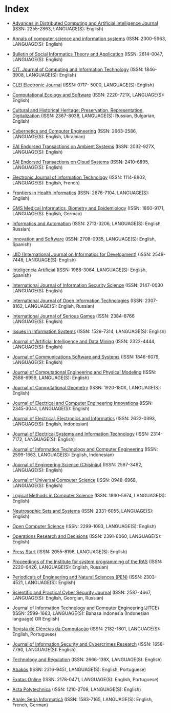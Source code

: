 # Index

* [Advances in Distributed Computing and Artificial Intelligence Journal](https://revistas.usal.es/index.php/2255-2863/index) (ISSN: 2255-2863, LANGUAGE(S): English)
* [Annals of computer science and information systems](https://annals-csis.org/) (ISSN: 2300-5963, LANGUAGE(S): English)

* [Bulletin of Social Informatics Theory and Application](https://pubs.ascee.org/index.php/businta/index) (ISSN: 2614-0047, LANGUAGE(S): English)

* [CIT. Journal of Computing and Information Technology](http://cit.fer.hr/index.php/CIT/index) (ISSN: 1846-3908, LANGUAGE(S): English)

* [CLEI Electronic Journal](http://www.clei.org/cleiej/index.php/cleiej) (ISSN: 0717- 5000, LANGUAGE(S): English)

* [Computational Ecology and Software](http://www.iaees.org/publications/journals/ces/online-version.asp) (ISSN: 2220-721X, LANGUAGE(S): English)
* [Cultural and Historical Heritage: Preservation, Representation, Digitalization
](http://www.math.bas.bg/vt/kin/index.php) (ISSN: 2367-8038, LANGUAGE(S): Russian, Bulgarian, English) 

* [Cybernetics and Computer Engineering](http://kvt-journal.org.ua/) (ISSN: 2663-2586, LANGUAGE(S): English, Ukrainian)

* [EAI Endorsed Transactions on Ambient Systems](https://eudl.eu/journal/amsys) (ISSN: 2032-927X, LANGUAGE(S): English)
* [EAI Endorsed Transactions on Cloud Systems](https://eudl.eu/journal/cs) (ISSN: 2410-6895, LANGUAGE(S): English)
* [Electronic Journal of Information Technology](http://www.revue-eti.net/index.php/eti) (ISSN: 1114-8802, LANGUAGE(S): English, French)

* [Frontiers in Health Informatics](http://ijmi.ir/index.php/IJMI) (ISSN: 2676-7104, LANGUAGE(S): English)
* [GMS Medical Informatics, Biometry and Epidemiology](https://www.egms.de/dynamic/en/journals/mibe/index.htm) (ISSN: 1860-9171, LANGUAGE(S): English, German)

* [Informatics and Automation](http://proceedings.spiiras.nw.ru/index.php/sp/index) (ISSN: 2713-3206, LANGUAGE(S): English, Russian)

* [Innovation and Software](https://revistas.ulasalle.edu.pe/innosoft) (ISSN: 2708-0935, LANGUAGE(S): English, Spanish)

* [IJID (International Journal on Informatics for Development)](http://ejournal.uin-suka.ac.id/saintek/ijid) (ISSN: 2549-7448, LANGUAGE(S): English)
* [Inteligencia Artificial](http://journal.iberamia.org/index.php/intartif) (ISSN: 1988-3064, LANGUAGE(S): English, Spanish)
* [International Journal of Information Security Science](http://www.ijiss.org/ijiss/index.php/ijiss) (ISSN: 2147-0030 LANGUAGE(S): English)
* [International Journal of Open Information Technologies](http://injoit.org/index.php/j1) (ISSN: 2307-8162, LANGUAGE(S): English, Russian)
* [International Journal of Serious Games](http://journal.seriousgamessociety.org/index.php/IJSG) (ISSN: 2384-8766 LANGUAGE(S): English)
* [Issues in Information Systems](https://iacis.org/iis/iis.php) (ISSN: 1529-7314, LANGUAGE(S): English)

* [Journal of Artificial Intelligence and Data Mining](http://jad.shahroodut.ac.ir/) (ISSN: 2322-4444, LANGUAGE(S): English)
* [Journal of Communications Software and Systems](https://jcoms.fesb.unist.hr/) (ISSN: 1846-6079, LANGUAGE(S): English)
* [Journal of Computational Engineering and Physical Modeling](http://www.jcepm.com/) (ISSN: 2588-6959, LANGUAGE(S): English)
* [Journal of Computational Geometry](https://jocg.org/index.php/jocg) (ISSN: 1920-180X, LANGUAGE(S): English)
* [Journal of Electrical and Computer Engineering Innovations](https://jecei.sru.ac.ir/) (ISSN: 2345-3044, LANGUAGE(S): English)
* [Journal of Electrical, Electronics and Informatics](https://ojs.unud.ac.id/index.php/JEEI) (ISSN: 2622-0393, LANGUAGE(S): English, Indonesian)
* [Journal of Electrical Systems and Information Technology](https://jesit.springeropen.com/) (ISSN: 2314-7172, LANGUAGE(S): English)
* [Journal of Information Technology and Computer Engineering](http://jitce.fti.unand.ac.id/index.php/JITCE) (ISSN: 2599-1663, LANGUAGE(S): English, Indonesian)
* [Journal of Engineering Science (Chişinău)](https://jes.utm.md/) (ISSN: 2587-3482, LANGUAGE(S): English)
* [Journal of Universal Computer Science](https://lib.jucs.org/) (ISSN: 0948-6968, LANGUAGE(S): English)

* [Logical Methods in Computer Science](https://lmcs.episciences.org/) (ISSN: 1860-5974, LANGUAGE(S): English)

* [Neutrosophic Sets and Systems](http://fs.unm.edu/NSS/) (ISSN: 2331-6055, LANGUAGE(S): English)

* [Open Computer Science](https://www.degruyter.com/journal/key/comp/html) (ISSN: 2299-1093, LANGUAGE(S): English)
* [Operations Research and Decisions](https://ord.pwr.edu.pl/) (ISSN: 2391-6060, LANGUAGE(S): English)

* [Press Start](http://press-start.gla.ac.uk/) (ISSN: 2055-8198, LANGUAGE(S): English)
* [Proceedings of the Institute for system programming of the RAS](https://ispranproceedings.elpub.ru/jour/index) (ISSN: 2220-6426, LANGUAGE(S): English, Russian)
* [Periodicals of Engineering and Natural Sciences (PEN)](http://pen.ius.edu.ba/index.php/pen) (ISSN: 2303-4521, LANGUAGE(S): English)

* [Scientific and Practical Cyber Security Journal](https://journal.scsa.ge/) (ISSN: 2587-4667, LANGUAGE(S): English, Georgian, Russian)
* [Journal of Information Technology and Computer Engineering(JITCE)](http://jitce.fti.unand.ac.id/index.php/JITCE) (ISSN: 2599-1663, LANGUAGE(S): Bahasa Indonesia (Indonesian language) OR English)
* [Revista de Ciências da Computação](https://journals.uab.pt/index.php/rcc/index) (ISSN: 2182-1801, LANGUAGE(S): English, Portuguese)
* [Journal of Information Security and Cybercrimes Research](https://journals.nauss.edu.sa/index.php/JISCR) (ISSN: 1658-7790, LANGUAGE(S): English)
* [Technology and Regulation](https://techreg.org/) (ISSN:  2666-139X, LANGUAGE(S): English)
* [Abakós](http://periodicos.pucminas.br/index.php/abakos/) (ISSN:  2316-9451, LANGUAGE(S): English, Portuguese)
* [Exatas Online](http://www2.uesb.br/exatasonline/) (ISSN:  2178-0471, LANGUAGE(S): English, Portuguese)
* [Acta Polytechnica](https://ojs.cvut.cz/ojs/index.php/ap/index) (ISSN:  1210-2709, LANGUAGE(S): English)
* [Anale: Seria Informatică](http://anale-informatica.tibiscus.ro/?page=00_primapagina&lang=en) (ISSN:  1583-7165, LANGUAGE(S): English, French, German)

